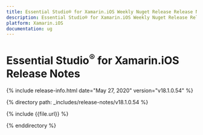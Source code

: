```yaml
---
title: Essential Studio® for Xamarin.iOS Weekly Nuget Release Release Notes  
description: Essential Studio® for Xamarin.iOS Weekly Nuget Release Release Notes  
platform: Xamarin.iOS
documentation: ug
---
```


# Essential Studio<sup>®</sup> for Xamarin.iOS  Release Notes  

{% include release-info.html date="May 27, 2020"  version="v18.1.0.54" %} 


{% directory path: _includes/release-notes/v18.1.0.54 %}

{% include {{file.url}} %}

{% enddirectory %}